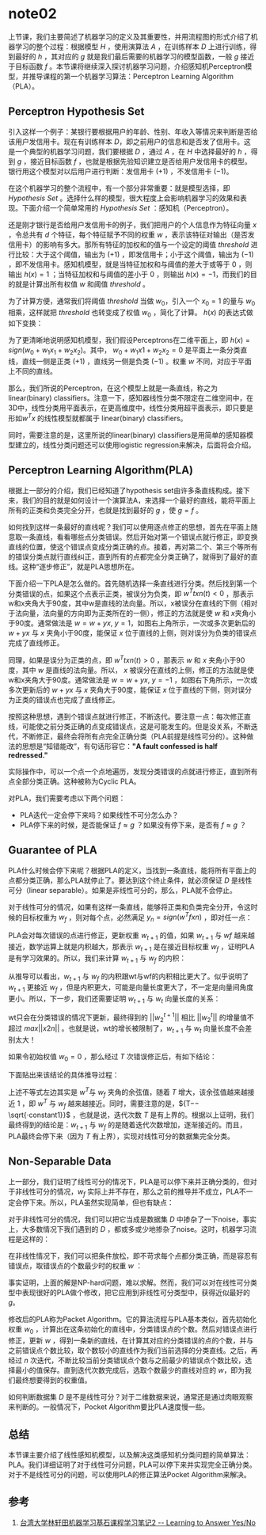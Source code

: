 # note02

上节课，我们主要简述了机器学习的定义及其重要性，并用流程图的形式介绍了机器学习的整个过程：根据模型 ${H}$ ，使用演算法 ${A}$ ，在训练样本 ${D}$ 上进行训练，得到最好的 ${h}$ ，其对应的 ${g}$ 就是我们最后需要的机器学习的模型函数，一般 ${g}$ 接近于目标函数 ${f}$ 。本节课将继续深入探讨机器学习问题，介绍感知机Perceptron模型，并推导课程的第一个机器学习算法：Perceptron Learning Algorithm（PLA）。

## Perceptron Hypothesis Set

引入这样一个例子：某银行要根据用户的年龄、性别、年收入等情况来判断是否给该用户发信用卡。现在有训练样本 ${D}$，即之前用户的信息和是否发了信用卡。这是一个典型的机器学习问题，我们要根据 ${D}$ ，通过 ${A}$ ，在 ${H}$ 中选择最好的 ${h}$ ，得到 ${g}$ ，接近目标函数 ${f}$ ，也就是根据先验知识建立是否给用户发信用卡的模型。银行用这个模型对以后用户进行判断：发信用卡 ${(+1)}$ ，不发信用卡 ${(-1)}$。

在这个机器学习的整个流程中，有一个部分非常重要：就是模型选择，即 ${Hypothesis\ Set}$ 。选择什么样的模型，很大程度上会影响机器学习的效果和表现。下面介绍一个简单常用的 ${Hypothesis\ Set}$ ：感知机（Perceptron）。

还是刚才银行是否给用户发信用卡的例子，我们把用户的个人信息作为特征向量 ${x}$ ，令总共有 ${d}$ 个特征，每个特征赋予不同的权重 ${w}$ ，表示该特征对输出（是否发信用卡）的影响有多大。那所有特征的加权和的值与一个设定的阈值 ${threshold}$ 进行比较：大于这个阈值，输出为 ${(+1)}$ ，即发信用卡；小于这个阈值，输出为 ${(-1)}$ ，即不发信用卡。感知机模型，就是当特征加权和与阈值的差大于或等于 ${0}$ ，则输出 ${h(x) = 1}$ ；当特征加权和与阈值的差小于 ${0}$ ，则输出 ${h(x) = -1}$，而我们的目的就是计算出所有权值 ${w}$ 和阈值 ${threshold}$ 。

为了计算方便，通常我们将阈值 ${threshold}$ 当做 ${w_0}$，引入一个 ${x_0 = 1}$ 的量与 ${w_0}$ 相乘，这样就把 ${threshold}$ 也转变成了权值 ${w_0}$ ，简化了计算。 ${h(x)}$ 的表达式做如下变换：

为了更清晰地说明感知机模型，我们假设Perceptrons在二维平面上，即 ${h(x) = sign(w_0 + w_1 x_1 + w_2 x_2)}$。其中， ${w_0 + w_1 x 1 + w_2 x_2=0}$ 是平面上一条分类直线，直线一侧是正类 ${(+1)}$ ，直线另一侧是负类 ${(-1)}$ 。权重 ${w}$ 不同，对应于平面上不同的直线。

那么，我们所说的Perceptron，在这个模型上就是一条直线，称之为linear(binary) classifiers。注意一下，感知器线性分类不限定在二维空间中，在3D中，线性分类用平面表示，在更高维度中，线性分类用超平面表示，即只要是形如${w^{T}x}$ 的线性模型就都属于 linear(binary) classifiers。

同时，需要注意的是，这里所说的linear(binary) classifiers是用简单的感知器模型建立的，线性分类问题还可以使用logistic regression来解决，后面将会介绍。

## Perceptron Learning Algorithm(PLA)

根据上一部分的介绍，我们已经知道了hypothesis set由许多条直线构成。接下来，我们的目的就是如何设计一个演算法A，来选择一个最好的直线，能将平面上所有的正类和负类完全分开，也就是找到最好的 ${g}$ ，使 ${g = f}$ 。

如何找到这样一条最好的直线呢？我们可以使用逐点修正的思想，首先在平面上随意取一条直线，看看哪些点分类错误。然后开始对第一个错误点就行修正，即变换直线的位置，使这个错误点变成分类正确的点。接着，再对第二个、第三个等所有的错误分类点就行直线纠正，直到所有的点都完全分类正确了，就得到了最好的直线。这种“逐步修正”，就是PLA思想所在。

下面介绍一下PLA是怎么做的。首先随机选择一条直线进行分类。然后找到第一个分类错误的点，如果这个点表示正类，被误分为负类，即 ${w^{T}txn(t) < 0}$ ，那表示w和x夹角大于90度，其中w是直线的法向量。所以，x被误分在直线的下侧（相对于法向量，法向量的方向即为正类所在的一侧），修正的方法就是使 ${w}$ 和 ${x}$夹角小于90度。通常做法是 ${w = w + yx,\  y = 1}$，如图右上角所示，一次或多次更新后的 ${w + yx}$ 与 ${x}$ 夹角小于90度，能保证 ${x}$ 位于直线的上侧，则对误分为负类的错误点完成了直线修正。

同理，如果是误分为正类的点，即 ${w^{T}txn(t) > 0}$ ，那表示 ${w}$ 和 ${x}$ 夹角小于90度，其中 ${w}$ 是直线的法向量。所以， ${x}$ 被误分在直线的上侧，修正的方法就是使w和x夹角大于90度。通常做法是 ${w = w + yx,\ y = -1}$ ，如图右下角所示，一次或多次更新后的 ${w+yx}$ 与 ${x}$ 夹角大于90度，能保证 ${x}$ 位于直线的下侧，则对误分为正类的错误点也完成了直线修正。

按照这种思想，遇到个错误点就进行修正，不断迭代。要注意一点：每次修正直线，可能使之前分类正确的点变成错误点，这是可能发生的。但是没关系，不断迭代，不断修正，最终会将所有点完全正确分类（PLA前提是线性可分的）。这种做法的思想是“知错能改”，有句话形容它：**"A fault confessed is half redressed."**

实际操作中，可以一个点一个点地遍历，发现分类错误的点就进行修正，直到所有点全部分类正确。这种被称为Cyclic PLA。

对PLA，我们需要考虑以下两个问题：
- PLA迭代一定会停下来吗？如果线性不可分怎么办？
- PLA停下来的时候，是否能保证 ${f≈g}$ ？如果没有停下来，是否有 ${f≈g}$ ？

## Guarantee of PLA

PLA什么时候会停下来呢？根据PLA的定义，当找到一条直线，能将所有平面上的点都分类正确，那么PLA就停止了。要达到这个终止条件，就必须保证 ${D}$ 是线性可分（linear separable）。如果是非线性可分的，那么，PLA就不会停止。

对于线性可分的情况，如果有这样一条直线，能够将正类和负类完全分开，令这时候的目标权重为 ${w_f}$ ，则对每个点，必然满足 ${y_n=sign(w^{T}fxn)}$ ，即对任一点：

PLA会对每次错误的点进行修正，更新权重 ${w_{t+1}}$ 的值，如果 ${w_{t+1}}$ 与 ${wf}$ 越来越接近，数学运算上就是内积越大，那表示 ${w_{t+1}}$ 是在接近目标权重 ${w_f}$ ，证明PLA是有学习效果的。所以，我们来计算 ${w_{t+1}}$ 与 ${w_f}$ 的内积：

从推导可以看出，${w_{t+1}}$ 与 ${w_f}$ 的内积跟wt与wf的内积相比更大了。似乎说明了 ${w_{t+1}}$ 更接近 ${w_f}$ ，但是内积更大，可能是向量长度更大了，不一定是向量间角度更小。所以，下一步，我们还需要证明 ${w_{t+1}}$ 与 ${w_t}$ 向量长度的关系：

wt只会在分类错误的情况下更新，最终得到的 ${||w_{2}^{t+1}||}$ 相比 ${||w_{2}^{t}||}$ 的增量值不超过 ${max||x2n||}$ 。也就是说，wt的增长被限制了，${w_{t+1}}$ 与 ${w_t}$ 向量长度不会差别太大！

如果令初始权值 ${w_0 = 0}$ ，那么经过 ${T}$ 次错误修正后，有如下结论：

下面贴出来该结论的具体推导过程：

上述不等式左边其实是 ${w^T}$与 ${w_f}$ 夹角的余弦值，随着 ${T}$ 增大，该余弦值越来越接近 ${1}$ ，即 ${w^T}$ 与 ${w_f}$ 越来越接近。同时，需要注意的是，${T−−\sqrt{⋅constant1}}$ ，也就是说，迭代次数 ${T}$ 是有上界的。根据以上证明，我们最终得到的结论是：${w_{t+1}}$ 与 ${w_f}$ 的是随着迭代次数增加，逐渐接近的。而且，PLA最终会停下来（因为 ${T}$ 有上界），实现对线性可分的数据集完全分类。

## Non-Separable Data

上一部分，我们证明了线性可分的情况下，PLA是可以停下来并正确分类的，但对于非线性可分的情况，${w_f}$ 实际上并不存在，那么之前的推导并不成立，PLA不一定会停下来。所以，PLA虽然实现简单，但也有缺点：

对于非线性可分的情况，我们可以把它当成是数据集 ${D}$ 中掺杂了一下noise，事实上，大多数情况下我们遇到的 ${D}$ ，都或多或少地掺杂了noise。这时，机器学习流程是这样的：

在非线性情况下，我们可以把条件放松，即不苛求每个点都分类正确，而是容忍有错误点，取错误点的个数最少时的权重 ${w}$ ：

事实证明，上面的解是NP-hard问题，难以求解。然而，我们可以对在线性可分类型中表现很好的PLA做个修改，把它应用到非线性可分类型中，获得近似最好的 ${g}$。

修改后的PLA称为Packet Algorithm。它的算法流程与PLA基本类似，首先初始化权重 ${w_0}$ ，计算出在这条初始化的直线中，分类错误点的个数。然后对错误点进行修正，更新 ${w}$ ，得到一条新的直线，在计算其对应的分类错误的点的个数，并与之前错误点个数比较，取个数较小的直线作为我们当前选择的分类直线。之后，再经过 ${n}$ 次迭代，不断比较当前分类错误点个数与之前最少的错误点个数比较，选择最小的值保存。直到迭代次数完成后，选取个数最少的直线对应的 ${w}$，即为我们最终想要得到的权重值。

如何判断数据集 ${D}$ 是不是线性可分？对于二维数据来说，通常还是通过肉眼观察来判断的。一般情况下，Pocket Algorithm要比PLA速度慢一些。

## 总结

本节课主要介绍了线性感知机模型，以及解决这类感知机分类问题的简单算法：PLA。我们详细证明了对于线性可分问题，PLA可以停下来并实现完全正确分类。对于不是线性可分的问题，可以使用PLA的修正算法Pocket Algorithm来解决。

## 参考

1. [台湾大学林轩田机器学习基石课程学习笔记2 -- Learning to Answer Yes/No](http://blog.csdn.net/red_stone1/article/details/70866527)